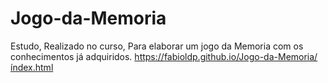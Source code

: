 # Jogo-da-Memoria
Estudo, Realizado no curso, Para elaborar um jogo da Memoria com os conhecimentos já adquiridos.
https://fabioldp.github.io/Jogo-da-Memoria/índex.html
